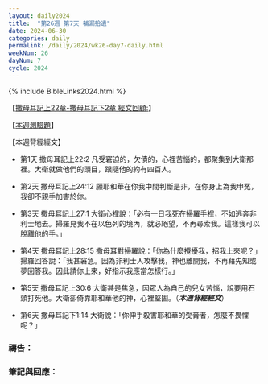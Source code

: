 ```yaml
---
layout: daily2024
title:  "第26週 第7天 補漏拾遺"
date: 2024-06-30
categories: daily
permalink: /daily/2024/wk26-day7-daily.html
weekNum: 26
dayNum: 7
cycle: 2024
---
```


{% include BibleLinks2024.html %}

【<a href="QLREVIEWLINK" target="_blank">撒母耳記上22章-撒母耳記下2章 經文回顧:</a>】

【<a href="QLTESTLINK" target="_blank">本週測驗題</a>】

【本週背經經文】
+ 第1天 撒母耳記上22:2 凡受窘迫的，欠債的，心裡苦惱的，都聚集到大衛那裡。大衛就做他們的頭目，跟隨他的約有四百人。

+ 第2天 撒母耳記上24:12 願耶和華在你我中間判斷是非，在你身上為我申冤，我卻不親手加害於你。

+ 第3天 撒母耳記上27:1 大衛心裡說：「必有一日我死在掃羅手裡，不如逃奔非利士地去。掃羅見我不在以色列的境內，就必絕望，不再尋索我。這樣我可以脫離他的手。」

+ 第4天 撒母耳記上28:15 撒母耳對掃羅說：「你為什麼攪擾我，招我上來呢？」掃羅回答說：「我甚窘急。因為非利士人攻擊我，神也離開我，不再藉先知或夢回答我。因此請你上來，好指示我應當怎樣行。」

+ 第5天 撒母耳記上30:6 大衛甚是焦急，因眾人為自己的兒女苦惱，說要用石頭打死他。大衛卻倚靠耶和華他的神，心裡堅固。（_**本週背經經文**_）

+ 第6天 撒母耳記下1:14 大衛說：「你伸手殺害耶和華的受膏者，怎麼不畏懼呢？」

### 禱告：

### 筆記與回應：